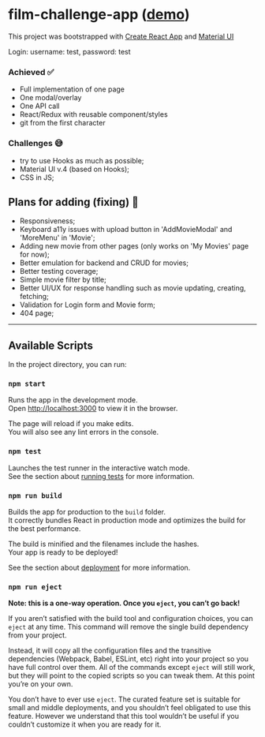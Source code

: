 # film-challenge-app ([demo]())

This project was bootstrapped with [Create React App](https://github.com/facebook/create-react-app) and [Material UI](https://material-ui.com/)

Login: username: test, password: test

### Achieved ✅

- Full implementation of one page
- One modal/overlay
- One API call  
- React/Redux with reusable component/styles  
- git from the first character

### Challenges 😅

- try to use Hooks as much as possible;
- Material UI v.4 (based on Hooks);
- CSS in JS;

## Plans for adding (fixing) 🔨

- Responsiveness;
- Keyboard a11y issues with upload button in 'AddMovieModal' and 'MoreMenu' in 'Movie'; 
- Adding new movie from other pages (only works on 'My Movies' page for now);
- Better emulation for backend and CRUD for movies;
- Better testing coverage;
- Simple movie filter by title;
- Better UI/UX for response handling such as movie updating, creating, fetching;
- Validation for Login form and Movie form;
- 404 page;  

***

## Available Scripts

In the project directory, you can run:

### `npm start`

Runs the app in the development mode.<br>
Open [http://localhost:3000](http://localhost:3000) to view it in the browser.

The page will reload if you make edits.<br>
You will also see any lint errors in the console.

### `npm test`

Launches the test runner in the interactive watch mode.<br>
See the section about [running tests](https://facebook.github.io/create-react-app/docs/running-tests) for more information.

### `npm run build`

Builds the app for production to the `build` folder.<br>
It correctly bundles React in production mode and optimizes the build for the best performance.

The build is minified and the filenames include the hashes.<br>
Your app is ready to be deployed!

See the section about [deployment](https://facebook.github.io/create-react-app/docs/deployment) for more information.

### `npm run eject`

**Note: this is a one-way operation. Once you `eject`, you can’t go back!**

If you aren’t satisfied with the build tool and configuration choices, you can `eject` at any time. This command will remove the single build dependency from your project.

Instead, it will copy all the configuration files and the transitive dependencies (Webpack, Babel, ESLint, etc) right into your project so you have full control over them. All of the commands except `eject` will still work, but they will point to the copied scripts so you can tweak them. At this point you’re on your own.

You don’t have to ever use `eject`. The curated feature set is suitable for small and middle deployments, and you shouldn’t feel obligated to use this feature. However we understand that this tool wouldn’t be useful if you couldn’t customize it when you are ready for it.
